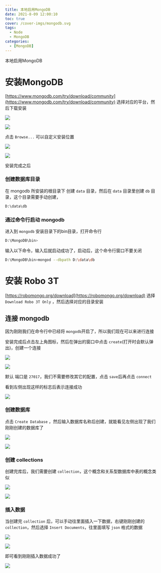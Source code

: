 ```yaml
---
title: 本地启用MongoDB
date: 2021-8-09 12:00:10
toc: true
cover: /cover-imgs/mongodb.svg
tags:
  - Node
  - MongoDB
categories:
  - [MongoDB]
---
```


本地启用MongoDB

<!-- more -->

# 安装MongoDB

[https://www.mongodb.com/try/download/community](https://www.mongodb.com/try/download/community) 选择对应的平台，然后下载安装




![](/image/node/本地启用MongoDB/Snipaste_2021-08-08_08-58-48.png)


 




![](/image/node/本地启用MongoDB/Snipaste_2021-08-08_09-00-12.png)


 

点击 `Browse...` 可以自定义安装位置 




![](/image/node/本地启用MongoDB/Snipaste_2021-08-08_09-01-25.png)


 




![](/image/node/本地启用MongoDB/Snipaste_2021-08-08_09-02-34.png)


 




安装完成之后

### 创建数据库目录

在 mongodb 所安装的根目录下 创建 `data` 目录，然后在 `data` 目录里创建 `db` 目录，这个目录需要手动创建，

```Bash
D:\data\db
```



### 通过命令行启动 mongodb

进入到 `mongodb` 安装目录下的bin目录，打开命令行

```Bash
D:\MongoDB\bin>
```


输入以下命令，输入后就启动成功了，启动后，这个命令行窗口不要关闭

```Bash
D:\MongoDB\bin>mongod --dbpath D:\data\db
```




# 安装 Robo 3T

[https://robomongo.org/download](https://robomongo.org/download)  选择 `Download Robo 3T Only` ，然后选择对应的目录安装


## 连接 mongodb

因为刚刚我们在命令行中已经将 `mongodb`开启了，所以我们现在可以来进行连接

安装完成后点击左上角图标，然后在弹出的窗口中点击 `create`(打开时会默认弹出)，创建一个连接

![](/image/node/本地启用MongoDB/Snipaste_2021-08-08_09-12-07.png)



![](/image/node/本地启用MongoDB/Snipaste_2021-08-08_09-13-20.png)


默认 端口是 `27017`，我们不需要修改其它的配置，点击 `save`后再点击 `connect`





看到左侧出现这样的标志后表示连接成功





![](/image/node/本地启用MongoDB/Snipaste_2021-08-08_09-15-27.png)


 



### 创建数据库

点击 `Create Database` ，然后输入数据库名称后创建，就能看见左侧出现了我们刚刚创建的数据库了



![](/image/node/本地启用MongoDB/Snipaste_2021-08-08_09-22-56.png)



![](/image/node/本地启用MongoDB/Snipaste_2021-08-08_09-23-111.png)


### 创建 collections

创建完库后，我们需要创建 `collection`，这个概念和关系型数据库中表的概念类似



![](/image/node/本地启用MongoDB/Snipaste_2021-08-08_09-23-44.png)


![](/image/node/本地启用MongoDB/Snipaste_2021-08-08_09-24-00.png)


### 插入数据

当创建完 `collection` 后，可以手动往里面插入一下数据，右键刚刚创建的 `collection`，然后选择 `Insert Documents`，往里面填写 `json` 格式的数据



![](/image/node/本地启用MongoDB/Snipaste_2021-08-08_09-26-51.png)


![](/image/node/本地启用MongoDB/Snipaste_2021-08-08_09-27-16.png)


即可看到刚刚插入数据成功了

![](/image/node/本地启用MongoDB/Snipaste_2021-08-08_09-27-52.png)

